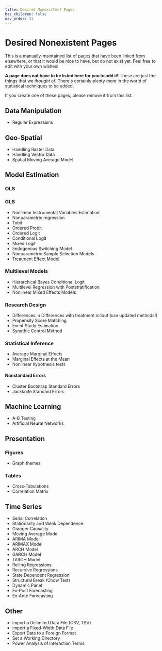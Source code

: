 ```yaml
---
title: Desired Nonexistent Pages
has_children: false
nav_order: 11
---
```


# Desired Nonexistent Pages

This is a manually-maintained list of pages that have been linked from elsewhere, or that it would be nice to have, but do not exist yet. Feel free to edit with your own wishes!

**A page does not have to be listed here for you to add it!** These are just the things that we *thought of*. There's certainly plenty more in the world of statistical techniques to be added.

If you create one of these pages, please remove it from this list.

## Data Manipulation

* Regular Expressions

## Geo-Spatial

* Handling Raster Data
* Handling Vector Data
* Spatial Moving Average Model

## Model Estimation

### OLS

### GLS

* Nonlinear Instrumental Variables Estimation
* Nonparametric regression
* Tobit
* Ordered Probit
* Ordered Logit
* Conditional Logit
* Mixed Logit
* Endogenous Switching Model
* Nonparametric Sample Selection Models
* Treatment Effect Model

### Multilevel Models

* Hierarchical Bayes Conditional Logit
* Multilevel Regression with Poststratification
* Nonlinear Mixed Effects Models

### Research Design

* Differences in Differences with treatment rollout (use updated methods!)
* Propensity Score Matching
* Event Study Estimation
* Synethic Control Method

### Statistical Inference

* Average Marginal Effects
* Marginal Effects at the Mean
* Nonlinear hypothesis tests

#### Nonstandard Errors

* Cluster Bootstrap Standard Errors
* Jackknife Standard Errors

## Machine Learning 

* A-B Testing
* Artificial Neural Networks

## Presentation

### Figures

* Graph themes

### Tables

* Cross-Tabulations
* Correlation Matrix

## Time Series

* Serial Correlation
* Stationarity and Weak Dependence
* Granger Causality
* Moving Average Model
* ARIMA Model 
* ARIMAX Model
* ARCH Model
* GARCH Model
* TARCH Model
* Rolling Regressions
* Recursive Regressions
* State Dependent Regression
* Structural Break (Chow Test)
* Dynamic Panel
* Ex-Post Forecasting
* Ex-Ante Forecasting

## Other

* Import a Delimited Data File (CSV, TSV)
* Import a Fixed-Width Data File
* Export Data to a Foreign Format
* Set a Working Directory
* Power Analysis of Interaction Terms
